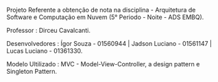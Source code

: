Projeto Referente a obtenção de nota na disciplina - Arquitetura de Software e Computação em Nuvem (5° Periodo - Noite - ADS EMBQ). 

Professor : Dirceu Cavalcanti. 

Desenvolvedores : Ígor Souza - 01560944 | Jadson Luciano - 01561147 | Lucas Luciano -  01361330. 

Modelo Ultilizado : MVC - Model-View-Controller, a design pattern e Singleton Pattern.
